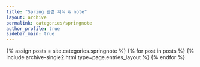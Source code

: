 ```yaml
---
title: "Spring 관련 지식 & note"
layout: archive
permalink: categories/springnote
author_profile: true
sidebar_main: true
---
```



{% assign posts = site.categories.springnote %}
{% for post in posts %} {% include archive-single2.html type=page.entries_layout %} {% endfor %}